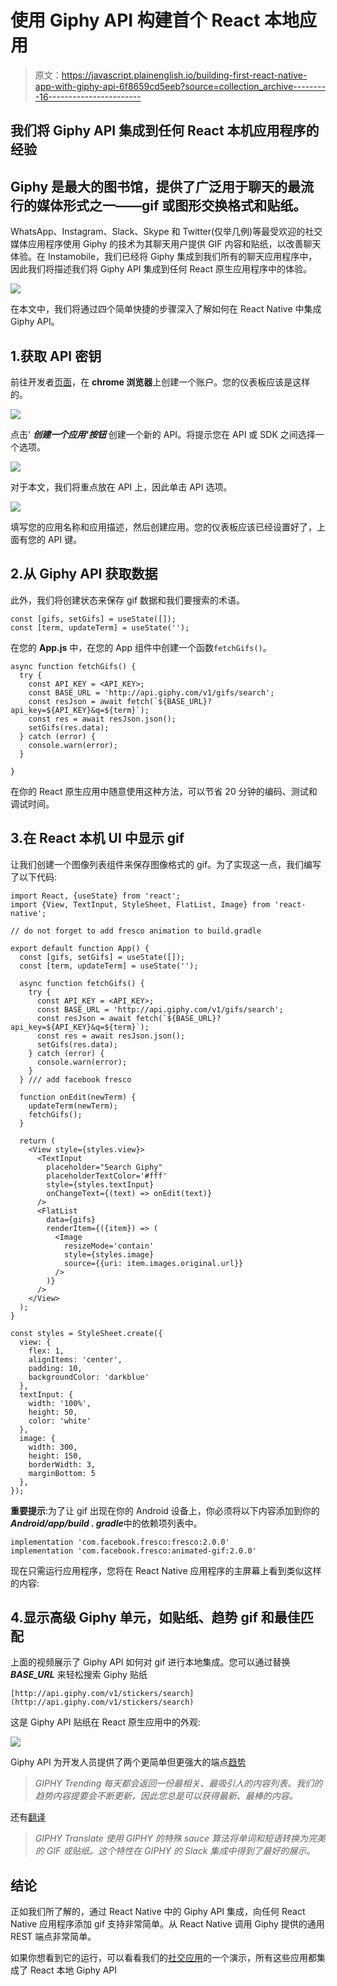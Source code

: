 # 使用 Giphy API 构建首个 React 本地应用

> 原文：<https://javascript.plainenglish.io/building-first-react-native-app-with-giphy-api-6f8659cd5eeb?source=collection_archive---------16----------------------->

## 我们将 Giphy API 集成到任何 React 本机应用程序的经验

## Giphy 是最大的图书馆，提供了广泛用于聊天的最流行的媒体形式之一——gif 或图形交换格式和贴纸。

WhatsApp、Instagram、Slack、Skype 和 Twitter(仅举几例)等最受欢迎的社交媒体应用程序使用 Giphy 的技术为其聊天用户提供 GIF 内容和贴纸，以改善聊天体验。在 Instamobile，我们已经将 Giphy 集成到我们所有的聊天应用程序中，因此我们将描述我们将 Giphy API 集成到任何 React 原生应用程序中的体验。

![](img/cf8b468d14d8de0f7131b54781766647.png)

在本文中，我们将通过四个简单快捷的步骤深入了解如何在 React Native 中集成 Giphy API。

## 1.获取 API 密钥

前往开发者[页面](https://developers.giphy.com/)，在 **chrome 浏览器**上创建一个账户。您的仪表板应该是这样的。

![](img/b4c9496c2a917ca3478b3c7c9572c879.png)

点击' ***创建一个应用'按钮*** 创建一个新的 API。将提示您在 API 或 SDK 之间选择一个选项。

![](img/09b974895941fbe3cf142e4ed045d1fc.png)

对于本文，我们将重点放在 API 上，因此单击 API 选项。

![](img/31e9a79800cb1becb7fe104adef066c4.png)

填写您的应用名称和应用描述，然后创建应用。您的仪表板应该已经设置好了，上面有您的 API 键。

## 2.从 Giphy API 获取数据

此外，我们将创建状态来保存 gif 数据和我们要搜索的术语。

```
const [gifs, setGifs] = useState([]);
const [term, updateTerm] = useState('');
```

在您的 **App.js** 中，在您的 App 组件中创建一个函数`fetchGifs()`。

```
async function fetchGifs() {
  try {
    const API_KEY = <API_KEY>;
    const BASE_URL = 'http://api.giphy.com/v1/gifs/search';
    const resJson = await fetch(`${BASE_URL}?api_key=${API_KEY}&q=${term}`);
    const res = await resJson.json();
    setGifs(res.data);
  } catch (error) {
    console.warn(error);
  }

}
```

在你的 React 原生应用中随意使用这种方法，可以节省 20 分钟的编码、测试和调试时间。

## 3.在 React 本机 UI 中显示 gif

让我们创建一个图像列表组件来保存图像格式的 gif。为了实现这一点，我们编写了以下代码:

```
import React, {useState} from 'react';
import {View, TextInput, StyleSheet, FlatList, Image} from 'react-native';

// do not forget to add fresco animation to build.gradle

export default function App() {
  const [gifs, setGifs] = useState([]);
  const [term, updateTerm] = useState('');

  async function fetchGifs() {
    try {
      const API_KEY = <API_KEY>;
      const BASE_URL = 'http://api.giphy.com/v1/gifs/search';
      const resJson = await fetch(`${BASE_URL}?api_key=${API_KEY}&q=${term}`);
      const res = await resJson.json();
      setGifs(res.data);
    } catch (error) {
      console.warn(error);
    }
  } /// add facebook fresco

  function onEdit(newTerm) {
    updateTerm(newTerm);
    fetchGifs();
  }

  return (
    <View style={styles.view}>
      <TextInput
        placeholder="Search Giphy"
        placeholderTextColor='#fff'
        style={styles.textInput}
        onChangeText={(text) => onEdit(text)}
      />
      <FlatList
        data={gifs}
        renderItem={({item}) => (
          <Image
            resizeMode='contain'
            style={styles.image}
            source={{uri: item.images.original.url}}
          />
        )}
      />
    </View>
  );
}

const styles = StyleSheet.create({
  view: {
    flex: 1,
    alignItems: 'center',
    padding: 10,
    backgroundColor: 'darkblue'
  },
  textInput: {
    width: '100%',
    height: 50,
    color: 'white'
  },
  image: {
    width: 300,
    height: 150,
    borderWidth: 3,
    marginBottom: 5
  },
});
```

**重要提示**:为了让 gif 出现在你的 Android 设备上，你必须将以下内容添加到你的***Android/app/build . gradle***中的依赖项列表中。

```
implementation 'com.facebook.fresco:fresco:2.0.0'
implementation 'com.facebook.fresco:animated-gif:2.0.0'
```

现在只需运行应用程序，您将在 React Native 应用程序的主屏幕上看到类似这样的内容:

## 4.显示高级 Giphy 单元，如贴纸、趋势 gif 和最佳匹配

上面的视频展示了 Giphy API 如何对 gif 进行本地集成。您可以通过替换 ***BASE_URL*** 来轻松搜索 Giphy 贴纸

```
[http://api.giphy.com/v1/stickers/search](http://api.giphy.com/v1/stickers/search)
```

这是 Giphy API 贴纸在 React 原生应用中的外观:

![](img/e22fc1026a0526f44caa01e30dbc8224.png)

Giphy API 为开发人员提供了两个更简单但更强大的端点[趋势](https://developers.giphy.com/docs/api/endpoint#trending)

> *GIPHY Trending 每天都会返回一份最相关、最吸引人的内容列表。我们的趋势内容提要会不断更新，因此您总是可以获得最新、最棒的内容。*

还有[翻译](https://developers.giphy.com/docs/api/endpoint#translate)

> *GIPHY Translate 使用 GIPHY 的特殊 sauce 算法将单词和短语转换为完美的 GIF 或贴纸。这个特性在 GIPHY 的 Slack 集成中得到了最好的展示。*

## 结论

正如我们所了解的，通过 React Native 中的 Giphy API 集成，向任何 React Native 应用程序添加 gif 支持非常简单。从 React Native 调用 Giphy 提供的通用 REST 端点非常简单。

如果你想看到它的运行，可以看看我们的[社交应用](https://www.instamobile.io/mobile-templates/social-networks/)的一个演示，所有这些应用都集成了 React 本地 Giphy API